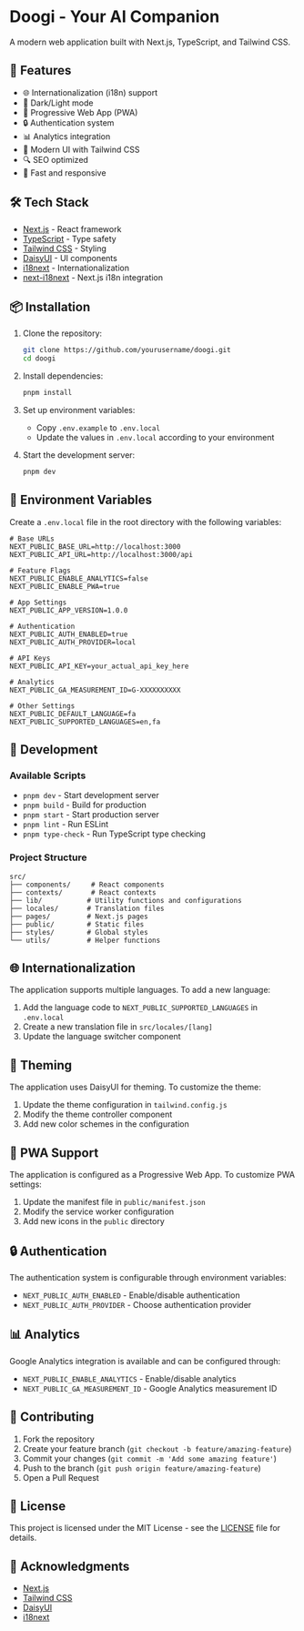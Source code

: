 # Doogi - Your AI Companion

A modern web application built with Next.js, TypeScript, and Tailwind CSS.

## 🚀 Features

- 🌐 Internationalization (i18n) support
- 🌙 Dark/Light mode
- 📱 Progressive Web App (PWA)
- 🔒 Authentication system
- 📊 Analytics integration
- 🎨 Modern UI with Tailwind CSS
- 🔍 SEO optimized
- 🚀 Fast and responsive

## 🛠️ Tech Stack

- [Next.js](https://nextjs.org/) - React framework
- [TypeScript](https://www.typescriptlang.org/) - Type safety
- [Tailwind CSS](https://tailwindcss.com/) - Styling
- [DaisyUI](https://daisyui.com/) - UI components
- [i18next](https://www.i18next.com/) - Internationalization
- [next-i18next](https://github.com/i18next/next-i18next) - Next.js i18n integration

## 📦 Installation

1. Clone the repository:

   ```bash
   git clone https://github.com/yourusername/doogi.git
   cd doogi
   ```

2. Install dependencies:

   ```bash
   pnpm install
   ```

3. Set up environment variables:

   - Copy `.env.example` to `.env.local`
   - Update the values in `.env.local` according to your environment

4. Start the development server:
   ```bash
   pnpm dev
   ```

## 🔧 Environment Variables

Create a `.env.local` file in the root directory with the following variables:

```env
# Base URLs
NEXT_PUBLIC_BASE_URL=http://localhost:3000
NEXT_PUBLIC_API_URL=http://localhost:3000/api

# Feature Flags
NEXT_PUBLIC_ENABLE_ANALYTICS=false
NEXT_PUBLIC_ENABLE_PWA=true

# App Settings
NEXT_PUBLIC_APP_VERSION=1.0.0

# Authentication
NEXT_PUBLIC_AUTH_ENABLED=true
NEXT_PUBLIC_AUTH_PROVIDER=local

# API Keys
NEXT_PUBLIC_API_KEY=your_actual_api_key_here

# Analytics
NEXT_PUBLIC_GA_MEASUREMENT_ID=G-XXXXXXXXXX

# Other Settings
NEXT_PUBLIC_DEFAULT_LANGUAGE=fa
NEXT_PUBLIC_SUPPORTED_LANGUAGES=en,fa
```

## 🚀 Development

### Available Scripts

- `pnpm dev` - Start development server
- `pnpm build` - Build for production
- `pnpm start` - Start production server
- `pnpm lint` - Run ESLint
- `pnpm type-check` - Run TypeScript type checking

### Project Structure

```
src/
├── components/     # React components
├── contexts/       # React contexts
├── lib/           # Utility functions and configurations
├── locales/       # Translation files
├── pages/         # Next.js pages
├── public/        # Static files
├── styles/        # Global styles
└── utils/         # Helper functions
```

## 🌐 Internationalization

The application supports multiple languages. To add a new language:

1. Add the language code to `NEXT_PUBLIC_SUPPORTED_LANGUAGES` in `.env.local`
2. Create a new translation file in `src/locales/[lang]`
3. Update the language switcher component

## 🎨 Theming

The application uses DaisyUI for theming. To customize the theme:

1. Update the theme configuration in `tailwind.config.js`
2. Modify the theme controller component
3. Add new color schemes in the configuration

## 📱 PWA Support

The application is configured as a Progressive Web App. To customize PWA settings:

1. Update the manifest file in `public/manifest.json`
2. Modify the service worker configuration
3. Add new icons in the `public` directory

## 🔒 Authentication

The authentication system is configurable through environment variables:

- `NEXT_PUBLIC_AUTH_ENABLED` - Enable/disable authentication
- `NEXT_PUBLIC_AUTH_PROVIDER` - Choose authentication provider

## 📊 Analytics

Google Analytics integration is available and can be configured through:

- `NEXT_PUBLIC_ENABLE_ANALYTICS` - Enable/disable analytics
- `NEXT_PUBLIC_GA_MEASUREMENT_ID` - Google Analytics measurement ID

## 🤝 Contributing

1. Fork the repository
2. Create your feature branch (`git checkout -b feature/amazing-feature`)
3. Commit your changes (`git commit -m 'Add some amazing feature'`)
4. Push to the branch (`git push origin feature/amazing-feature`)
5. Open a Pull Request

## 📝 License

This project is licensed under the MIT License - see the [LICENSE](LICENSE) file for details.

## 🙏 Acknowledgments

- [Next.js](https://nextjs.org/)
- [Tailwind CSS](https://tailwindcss.com/)
- [DaisyUI](https://daisyui.com/)
- [i18next](https://www.i18next.com/)
